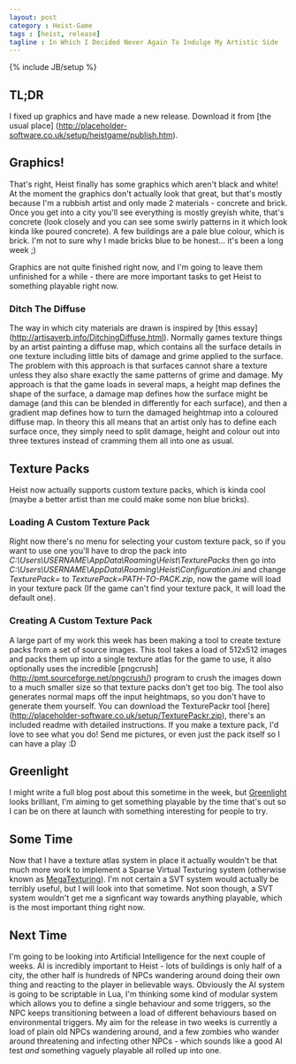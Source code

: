 ```yaml
---
layout: post
category : Heist-Game
tags : [heist, release]
tagline : In Which I Decided Never Again To Indulge My Artistic Side
---
```

{% include JB/setup %}


## TL;DR

I fixed up graphics and have made a new release. Download it from [the usual place] (http://placeholder-software.co.uk/setup/heistgame/publish.htm).

## Graphics!

That's right, Heist finally has some graphics which aren't black and white! At the moment the graphics don't actually look that great, but that's mostly because I'm a rubbish artist and only made 2 materials - concrete and brick. Once you get into a city you'll see everything is mostly greyish white, that's concrete (look closely and you can see some swirly patterns in it which look kinda like poured concrete). A few buildings are a pale blue colour, which is brick. I'm not to sure why I made bricks blue to be honest... it's been a long week ;)

Graphics are not quite finished right now, and I'm going to leave them unfinished for a while - there are more important tasks to get Heist to something playable right now.

### Ditch The Diffuse

The way in which city materials are drawn is inspired by [this essay] (http://artisaverb.info/DitchingDiffuse.html). Normally games texture things by an artist painting a diffuse map, which contains all the surface details in one texture including little bits of damage and grime applied to the surface. The problem with this approach is that surfaces cannot share a texture unless they also share exactly the same patterns of grime and damage. My approach is that the game loads in several maps, a height map defines the shape of the surface, a damage map defines how the surface might be damage (and this can be blended in differently for each surface), and then a gradient map defines how to turn the damaged heightmap into a coloured diffuse map. In theory this all means that an artist only has to define each surface once, they simply need to split damage, height and colour out into three textures instead of cramming them all into one as usual.

## Texture Packs

Heist now actually supports custom texture packs, which is kinda cool (maybe a better artist than me could make some non blue bricks).

### Loading A Custom Texture Pack

Right now there's no menu for selecting your custom texture pack, so if you want to use one you'll have to drop the pack into _C:\Users\USERNAME\AppData\Roaming\Heist\TexturePacks_ then go into _C:\Users\USERNAME\AppData\Roaming\Heist\Configuration.ini_ and change _TexturePack=_ to _TexturePack=PATH-TO-PACK.zip_, now the game will load in your texture pack (If the game can't find your texture pack, it will load the default one).

### Creating A Custom Texture Pack

A large part of my work this week has been making a tool to create texture packs from a set of source images. This tool takes a load of 512x512 images and packs them up into a single texture atlas for the game to use, it also optionally uses the incredible [pngcrush] (http://pmt.sourceforge.net/pngcrush/) program to crush the images down to a much smaller size so that texture packs don't get too big. The tool also generates normal maps off the input heightmaps, so you don't have to generate them yourself. You can download the TexturePackr tool [here] (http://placeholder-software.co.uk/setup/TexturePackr.zip), there's an included readme with detailed instructions. If you make a texture pack, I'd love to see what you do! Send me pictures, or even just the pack itself so I can have a play :D

## Greenlight

I might write a full blog post about this sometime in the week, but [Greenlight](http://steamcommunity.com/greenlight/) looks brilliant, I'm aiming to get something playable by the time that's out so I can be on there at launch with something interesting for people to try.

## Some Time

Now that I have a texture atlas system in place it actually wouldn't be that much more work to implement a Sparse Virtual Texturing system (otherwise known as [MegaTexturing](http://en.wikipedia.org/wiki/MegaTexture)). I'm not certain a SVT system would actually be terribly useful, but I will look into that sometime. Not soon though, a SVT system wouldn't get me a signficant way towards anything playable, which is the most important thing right now.

## Next Time

I'm going to be looking into Artificial Intelligence for the next couple of weeks. AI is incredibly important to Heist - lots of buildings is only half of a city, the other half is hundreds of NPCs wandering around doing their own thing and reacting to the player in believable ways. Obviously the AI system is going to be scriptable in Lua, I'm thinking some kind of modular system which allows you to define a single behaviour and some triggers, so the NPC keeps transitioning between a load of different behaviours based on environmental triggers. My aim for the release in two weeks is currently a load of plain old NPCs wandering around, and a few zombies who wander around threatening and infecting other NPCs - which sounds like a good AI test _and_ something vaguely playable all rolled up into one.